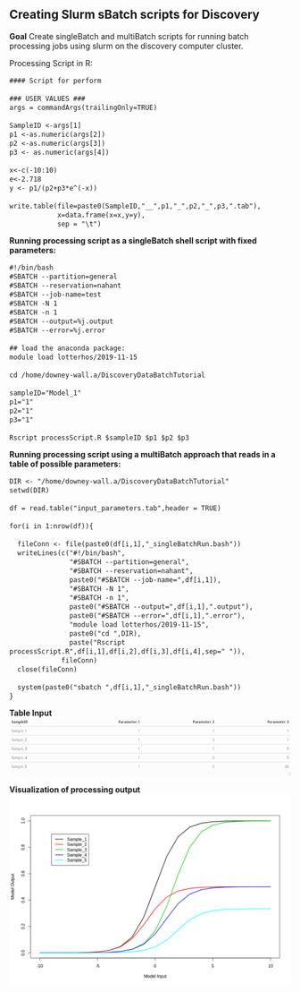 ## Creating Slurm sBatch scripts for Discovery

**Goal**
Create singleBatch and multiBatch scripts for running batch processing jobs using slurm on the discovery computer cluster.

Processing Script in R:
```{r}
#### Script for perform

### USER VALUES ###
args = commandArgs(trailingOnly=TRUE)

SampleID <-args[1]
p1 <-as.numeric(args[2])
p2 <-as.numeric(args[3])
p3 <- as.numeric(args[4])

x<-c(-10:10)
e<-2.718
y <- p1/(p2+p3*e^(-x))

write.table(file=paste0(SampleID,"__",p1,"_",p2,"_",p3,".tab"),
            x=data.frame(x=x,y=y),
            sep = "\t")
```

**Running processing script as a singleBatch shell script with fixed parameters:**
```
#!/bin/bash
#SBATCH --partition=general
#SBATCH --reservation=nahant
#SBATCH --job-name=test
#SBATCH -N 1
#SBATCH -n 1
#SBATCH --output=%j.output
#SBATCH --error=%j.error

## load the anaconda package:
module load lotterhos/2019-11-15

cd /home/downey-wall.a/DiscoveryDataBatchTutorial

sampleID="Model_1"
p1="1"
p2="1"
p3="1"

Rscript processScript.R $sampleID $p1 $p2 $p3
```

**Running processing script using a multiBatch approach that reads in a table of possible parameters:**
```
DIR <- "/home/downey-wall.a/DiscoveryDataBatchTutorial"
setwd(DIR)

df = read.table("input_parameters.tab",header = TRUE)

for(i in 1:nrow(df)){
  
  fileConn <- file(paste0(df[i,1],"_singleBatchRun.bash"))
  writeLines(c("#!/bin/bash",
               "#SBATCH --partition=general",
               "#SBATCH --reservation=nahant",
               paste0("#SBATCH --job-name=",df[i,1]),
               "#SBATCH -N 1",
               "#SBATCH -n 1",
               paste0("#SBATCH --output=",df[i,1],".output"),
               paste0("#SBATCH --error=",df[i,1],".error"),
               "module load lotterhos/2019-11-15",
               paste0("cd ",DIR),
               paste("Rscript processScript.R",df[i,1],df[i,2],df[i,3],df[i,4],sep=" ")),
             fileConn)
  close(fileConn)
  
  system(paste0("sbatch ",df[i,1],"_singleBatchRun.bash"))
}
```

**Table Input**
![](https://github.com/adowneywall/Tutorials/blob/master/img/slurmBatchTutorial_inputTable.png)

**Visualization of processing output**
![](https://github.com/adowneywall/Tutorials/blob/master/img/slurmBatchTutorial_multiBatchFigure.png)
